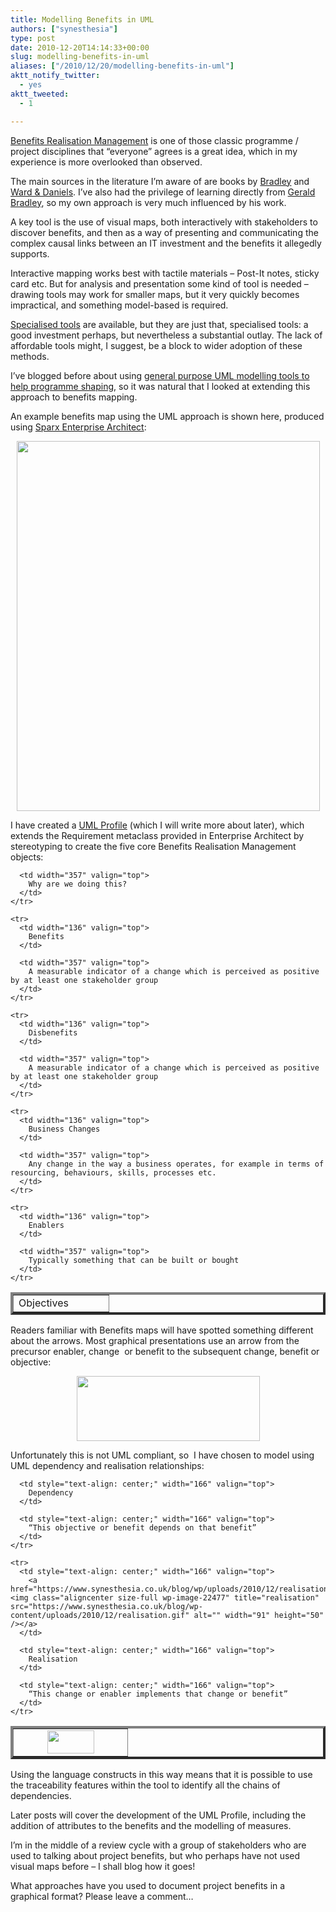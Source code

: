 ```yaml
---
title: Modelling Benefits in UML
authors: ["synesthesia"]
type: post
date: 2010-12-20T14:14:33+00:00
slug: modelling-benefits-in-uml 
aliases: ["/2010/12/20/modelling-benefits-in-uml"]
aktt_notify_twitter:
  - yes
aktt_tweeted:
  - 1

---
```

[Benefits Realisation Management][1] is one of those classic programme / project disciplines that “everyone” agrees is a great idea, which in my experience is more overlooked than observed.

The main sources in the literature I’m aware of are books by [Bradley][2] and [Ward & Daniels][3]. I’ve also had the privilege of learning directly from [Gerald Bradley][4], so my own approach is very much influenced by his work.

A key tool is the use of visual maps, both interactively with stakeholders to discover benefits, and then as a way of presenting and communicating the complex causal links between an IT investment and the benefits it allegedly supports.

Interactive mapping works best with tactile materials – Post-It notes, sticky card etc. But for analysis and presentation some kind of tool is needed – drawing tools may work for smaller maps, but it very quickly becomes impractical, and something model-based is required.

[Specialised tools][5] are available, but they are just that, specialised tools: a good investment perhaps, but nevertheless a substantial outlay. The lack of affordable tools might, I suggest, be a block to wider adoption of these methods.

I’ve blogged before about using [general purpose UML modelling tools to help programme shaping][6], so it was natural that I looked at extending this approach to benefits mapping.

An example benefits map using the UML approach is shown here, produced using [Sparx Enterprise Architect][7]:

[<img class="aligncenter size-full wp-image-22406" style="display: block; float: none; margin-left: auto; margin-right: auto;" title="Benefits Map" src="https://www.synesthesia.co.uk/blog/wp/uploads/2010/12/sample-ben-map.gif" alt="" width="485" height="592" />][8]

I have created a [UML Profile][9] (which I will write more about later), which extends the Requirement metaclass provided in Enterprise Architect by stereotyping to create the five core Benefits Realisation Management objects:

<div>
  <table border="4" cellspacing="0" cellpadding="2" width="501" align="center">
    <tr>
      <td width="136" valign="top">
        Objectives
      </td>
      
      <td width="357" valign="top">
        Why are we doing this?
      </td>
    </tr>
    
    <tr>
      <td width="136" valign="top">
        Benefits
      </td>
      
      <td width="357" valign="top">
        A measurable indicator of a change which is perceived as positive by at least one stakeholder group
      </td>
    </tr>
    
    <tr>
      <td width="136" valign="top">
        Disbenefits
      </td>
      
      <td width="357" valign="top">
        A measurable indicator of a change which is perceived as positive by at least one stakeholder group
      </td>
    </tr>
    
    <tr>
      <td width="136" valign="top">
        Business Changes
      </td>
      
      <td width="357" valign="top">
        Any change in the way a business operates, for example in terms of resourcing, behaviours, skills, processes etc.
      </td>
    </tr>
    
    <tr>
      <td width="136" valign="top">
        Enablers
      </td>
      
      <td width="357" valign="top">
        Typically something that can be built or bought
      </td>
    </tr>
  </table>
</div>

Readers familiar with Benefits maps will have spotted something different about the arrows. Most graphical presentations use an arrow from the precursor enabler, change  or benefit to the subsequent change, benefit or objective:

[<img class="aligncenter size-full wp-image-22472" style="display: block; float: none; margin-left: auto; margin-right: auto;" title="Simple Benefits Map" src="https://www.synesthesia.co.uk/blog/wp/uploads/2010/12/simple-ben-map.gif" alt="" width="293" height="104" />][10]

Unfortunately this is not UML compliant, so  I have chosen to model using UML dependency and realisation relationships:

<div>
  <table border="4" cellspacing="0" cellpadding="2" width="500" align="center">
    <tr>
      <td style="text-align: center;" width="166" valign="top">
        <a href="https://www.synesthesia.co.uk/blog/wp/uploads/2010/12/dependency.gif"><img class="aligncenter size-full wp-image-22476" title="dependency" src="https://www.synesthesia.co.uk/blog/wp-content/uploads/2010/12/dependency.gif" alt="" width="75" height="37" /></a>
      </td>
      
      <td style="text-align: center;" width="166" valign="top">
        Dependency
      </td>
      
      <td style="text-align: center;" width="166" valign="top">
        “This objective or benefit depends on that benefit”
      </td>
    </tr>
    
    <tr>
      <td style="text-align: center;" width="166" valign="top">
        <a href="https://www.synesthesia.co.uk/blog/wp/uploads/2010/12/realisation.gif"><img class="aligncenter size-full wp-image-22477" title="realisation" src="https://www.synesthesia.co.uk/blog/wp-content/uploads/2010/12/realisation.gif" alt="" width="91" height="50" /></a>
      </td>
      
      <td style="text-align: center;" width="166" valign="top">
        Realisation
      </td>
      
      <td style="text-align: center;" width="166" valign="top">
        “This change or enabler implements that change or benefit”
      </td>
    </tr>
  </table>
</div>

Using the language constructs in this way means that it is possible to use the traceability features within the tool to identify all the chains of dependencies.

Later posts will cover the development of the UML Profile, including the addition of attributes to the benefits and the modelling of measures.

I’m in the middle of a review cycle with a group of stakeholders who are used to talking about project benefits, but who perhaps have not used visual maps before – I shall blog how it goes!

What approaches have you used to document project benefits in a graphical format? Please leave a comment…

 [1]: https://www.pmis.co.uk/benefits_realisation.htm
 [2]: https://www.amazon.co.uk/gp/product/1409400948?ie=UTF8&tag=fivegocrazyinmid&linkCode=as2&camp=1634&creative=19450&creativeASIN=1409400948
 [3]: https://www.amazon.co.uk/gp/product/047009463X?ie=UTF8&tag=fivegocrazyinmid&linkCode=as2&camp=1634&creative=19450&creativeASIN=047009463X
 [4]: https://www.sigma-uk.com/about/history.html
 [5]: https://www.changedirector.com/Solutions/Benefits-%20Management
 [6]: https://www.synesthesia.co.uk/blog/archives/2009/12/14/lean-programme-shaping-models/
 [7]: https://www.sparxsystems.com/
 [8]: https://www.synesthesia.co.uk/blog/wp/uploads/2010/12/sample-ben-map.gif
 [9]: https://www.uml-diagrams.org/profile-diagrams.html#profile
 [10]: https://www.synesthesia.co.uk/blog/wp/uploads/2010/12/simple-ben-map.gif
